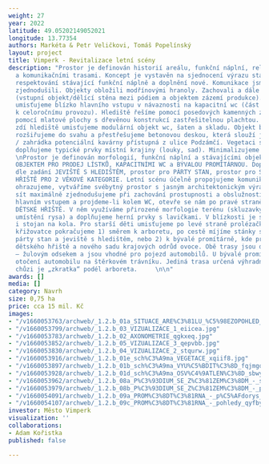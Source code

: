 ```yaml
---
weight: 27
year: 2022
latitude: 49.05202149052021
longitude: 13.77354
authors: Markéta & Petr Veličkovi, Tomáš Popelínský
layout: project
title: Vimperk - Revitalizace letní scény
description: "Prostor je definován historií areálu, funkční náplní, reliéfem, stavbami
  a komunikačními trasami. Koncept je vystavěn na sjednocení výrazu stavebních objektů,
  respektování stávající funkční náplně a doplnění nové. Komunikace jsme maximálně
  zjednodušili. Objekty obložili modřínovými hranoly. Zachovali a dále použili kámen
  (vstupní objekt/dělící stěna mezi pódiem a objektem zázemí produkce). Dětské hřiště
  umisťujeme blízko hlavního vstupu v návaznosti na kapacitní wc (část toalet vyčleňujeme
  k celoročnímu provozu). Hlediště řešíme pomocí posedových kamenných zídek, jeviště
  pomocí mlatové plochy s dřevěnou konstrukcí zastřešitelnou plachtou. Za kamennou
  zdí hlediště umisťujeme modulární objekt wc, šaten a skladu. Objekt bývalé promítárny
  rozšiřujeme do svahu a přestřešujeme betonovou deskou, která slouží jako vyhlídka
  / zahrádka potenciální kavárny přístupná z ulice Podzámčí. Vegetaci sjednocujeme,
  doplňujeme typické prvky místní krajiny (louky, sad). Minimalizujeme údržbu.  \n\nKONCEPT
  \nProstor je definován morfologií, funkční náplní a stávajícími objekty - VSTUPNÍM
  OBJEKTEM PRO PRODEJ LÍSTKŮ, KAPACITNÍMI WC a BÝVALOU PROMÍTÁRNOU. Doplněny jsou
  dle zadání JEVIŠTĚ S HLEDIŠTĚM, prostor pro PÁRTY STAN, prostor pro STÁNKY, DĚTSKÉ
  HŘIŠTĚ PRO 2 VĚKOVÉ KATEGORIE. Letní scénu účelně propojujeme komunikační sítí,
  ohrazujeme, vytváříme svébytný prostor s jasným architektonickým výrazem. Cestní
  sít maximálně zjednodušujeme při zachování prostupnosti a obslužnosti areálu. Vstoupíme-li
  hlavním vstupem a projdeme-li kolem WC, otevře se nám po pravé straně cesty nové
  DĚTSKÉ HŘIŠTĚ. V něm využíváme přirozené morfologie terénu (skluzavky na svahu,
  umístění rysa) a doplňujeme herní prvky s lavičkami. V blízkosti je situováno pítko
  i stojan na kola. Pro starší děti umisťujeme po levé straně prolézačku. Na první
  křižovatce pokračujeme 1) směrem k arboretu, po cestě míjíme stánky s občerstvením,
  párty stan a jeviště s hledištěm, nebo 2) k bývalé promítárně, kde procházíme kolem
  dětského hřiště a nového sadu krajových odrůd ovoce. Obě trasy jsou dlážděné kamenem
  – žulovým odsekem a jsou vhodné pro pojezd automobilů. U bývalé promítárny je možnost
  otočení automobilu na štěrkovém trávníku. Jediná trasa určená výhradně pro pěší
  chůzi je „zkratka“ podél arboreta.     \n\n"
awards: []
media: []
category: Navrh
size: 0,75 ha
price: cca 15 mil. Kč
images:
- "/v1660053763/archweb/_1.2.b_01a_SITUACE_ARE%C3%81LU_%C5%98EZOPOHLED_copy_aktxkl.jpg"
- "/v1660053799/archweb/_1.2.b_03_VIZUALIZACE_1_eiicea.jpg"
- "/v1660053783/archweb/_1.2.b_02_AXONOMETRIE_qgkxeq.jpg"
- "/v1660053852/archweb/_1.2.b_05_VIZUALIZACE_3_qepvbb.jpg"
- "/v1660053830/archweb/_1.2.b_04_VIZUALIZACE_2_stqurw.jpg"
- "/v1660053916/archweb/_1.2.b_01e_sch%C3%A9ma_VEGETACE_xqiif8.jpg"
- "/v1660053897/archweb/_1.2.b_01b_sch%C3%A9ma_VYU%C5%BDIT%C3%8D_fqjmgq.jpg"
- "/v1660053928/archweb/_1.2.b_01d_sch%C3%A9ma_OSV%C4%9ATLEN%C3%8D_sbwyzt.jpg"
- "/v1660053962/archweb/_1.2.b_08a_P%C3%93DIUM_SE_Z%C3%81ZEM%C3%8DM_-_situace_pohled_lpzrwm.jpg"
- "/v1660053979/archweb/_1.2.b_08b_P%C3%93DIUM_SE_Z%C3%81ZEM%C3%8DM_-_pohledy_ui5j36.jpg"
- "/v1660054091/archweb/_1.2.b_09a_PROM%C3%8DT%C3%81RNA_-_p%C5%AFdorys_st%C5%99echy_chatrf.jpg"
- "/v1660054107/archweb/_1.2.b_09c_PROM%C3%8DT%C3%81RNA_-_pohledy_qyfby1.jpg"
investor: Město Vimperk
visualization: ''
collaborations:
- Adam Kořistka
published: false

---
```

